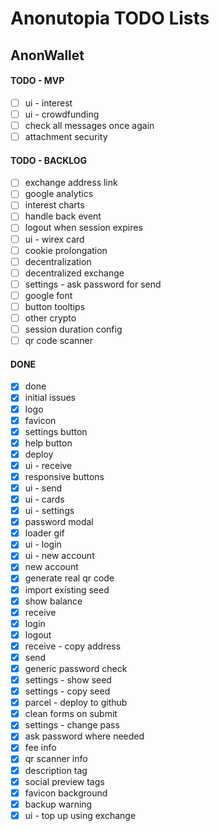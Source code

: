 # Anonutopia TODO Lists

## AnonWallet

#### TODO - MVP

- [ ] ui - interest
- [ ] ui - crowdfunding
- [ ] check all messages once again
- [ ] attachment security

#### TODO - BACKLOG

- [ ] exchange address link
- [ ] google analytics
- [ ] interest charts
- [ ] handle back event
- [ ] logout when session expires
- [ ] ui - wirex card
- [ ] cookie prolongation
- [ ] decentralization
- [ ] decentralized exchange
- [ ] settings - ask password for send
- [ ] google font
- [ ] button tooltips
- [ ] other crypto
- [ ] session duration config
- [ ] qr code scanner

#### DONE

- [x] done
- [x] initial issues
- [x] logo
- [x] favicon
- [x] settings button
- [x] help button
- [x] deploy
- [x] ui - receive
- [x] responsive buttons
- [x] ui - send
- [x] ui - cards
- [x] ui - settings
- [x] password modal
- [x] loader gif
- [x] ui - login
- [x] ui - new account
- [x] new account
- [x] generate real qr code
- [x] import existing seed
- [x] show balance
- [x] receive
- [x] login
- [x] logout
- [x] receive - copy address
- [x] send
- [x] generic password check
- [x] settings - show seed
- [x] settings - copy seed
- [x] parcel - deploy to github
- [x] clean forms on submit
- [x] settings - change pass
- [x] ask password where needed
- [x] fee info
- [x] qr scanner info
- [x] description tag
- [x] social preview tags
- [x] favicon background
- [x] backup warning
- [x] ui - top up using exchange
